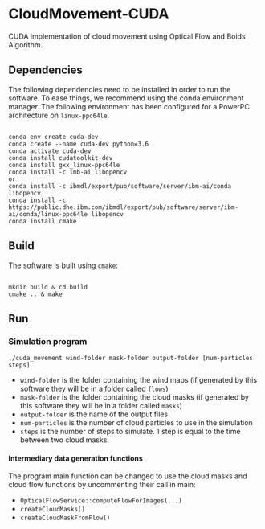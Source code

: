 # CloudMovement-CUDA
CUDA implementation of cloud movement using Optical Flow and Boids Algorithm.

## Dependencies 
The following dependencies need to be installed in order to run the software. To ease things, we recommend using the conda environment manager. 
The following environment has been configured for a PowerPC architecture on `linux-ppc64le`. 
<pre><code>
conda env create cuda-dev
conda create --name cuda-dev python=3.6
conda activate cuda-dev
conda install cudatoolkit-dev
conda install gxx_linux-ppc64le
conda install -c imb-ai libopencv
or
conda install -c ibmdl/export/pub/software/server/ibm-ai/conda libopencv
conda install -c https://public.dhe.ibm.com/ibmdl/export/pub/software/server/ibm-ai/conda/linux-ppc64le libopencv
conda install cmake
</code></pre>

## Build
The software is built using `cmake`:

<pre><code>
mkdir build & cd build
cmake .. & make
</code></pre>

## Run

### Simulation program
`./cuda_movement wind-folder mask-folder output-folder [num-particles steps]`

 - `wind-folder` is the folder containing the wind maps (if generated by this software they will be in a folder called `flows`)
 - `mask-folder` is the folder containing the cloud masks (if generated by this software they will be in a folder called `masks`)
 - `output-folder` is the name of the output files
 - `num-particles` is the number of cloud particles to use in the simulation
 - `steps` is the number of steps to simulate. 1 step is equal to the time between two cloud masks. 
 
 #### Intermediary data generation functions
 The program main function can be changed to use the cloud masks and cloud flow functions by uncommenting their call in main:
 - `OpticalFlowService::computeFlowForImages(...)`
 - `createCloudMasks()`
 - `createCloudMaskFromFlow()`
